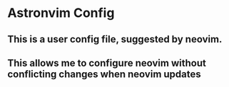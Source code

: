 # Astronvim Config 

## This is a user config file, suggested by neovim.
## This allows me to configure neovim without conflicting changes when neovim updates
